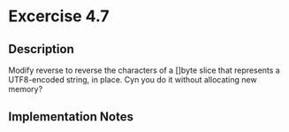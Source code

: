 # Excercise 4.7

## Description

Modify reverse to reverse the characters of a []byte slice that represents
a UTF8-encoded string, in place. Cyn you do it without allocating new memory?

## Implementation Notes
